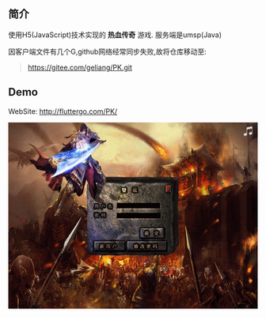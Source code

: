 ##  简介

使用H5(JavaScript)技术实现的 **热血传奇** 游戏. 服务端是umsp(Java)

因客户端文件有几个G,github网络经常同步失败,故将仓库移动至:

>  https://gitee.com/geliang/PK.git

## Demo

WebSite: <http://fluttergo.com/PK/>


![UI](./ScreenShot_ChrSel.gif)



